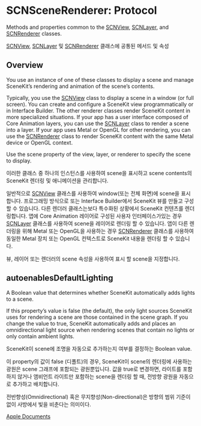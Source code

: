 # SCNSceneRenderer: Protocol
Methods and properties common to the [SCNView][1], [SCNLayer][2], and [SCNRenderer][3] classes.

[SCNView][1], [SCNLayer][2] 및 [SCNRenderer][3] 클래스에 공통된 메서드 및 속성

## Overview
You use an instance of one of these classes to display a scene and manage SceneKit’s rendering and animation of the scene’s contents.

Typically, you use the [SCNView][1] class to display a scene in a window (or full screen). You can create and configure a SceneKit view programmatically or in Interface Builder. The other renderer classes render SceneKit content in more specialized situations. If your app has a user interface composed of Core Animation layers, you can use the [SCNLayer][2] class to render a scene into a layer. If your app uses Metal or OpenGL for other rendering, you can use the [SCNRenderer][3] class to render SceneKit content with the same Metal device or OpenGL context.

Use the scene property of the view, layer, or renderer to specify the scene to display.

이러한 클래스 중 하나의 인스턴스를 사용하여 scene을 표시하고 scene contents의 SceneKit 렌더링 및 애니메이션을 관리합니다.

일반적으로 [SCNView][1] 클래스를 사용하여 window(또는 전체 화면)에 scene을 표시합니다. 프로그래밍 방식으로 또는 Interface Builder에서 SceneKit 뷰를 만들고 구성 할 수 있습니다. 다른 렌더러 클래스는보다 특수화된 상황에서 SceneKit 컨텐츠를 렌더링합니다. 앱에 Core Animation 레이어로 구성된 사용자 인터페이스가있는 경우 [SCNLayer][2] 클래스를 사용하여 scene을 레이어로 렌더링 할 수 있습니다. 앱이 다른 렌더링을 위해 Metal 또는 OpenGL을 사용하는 경우 [SCNRenderer][3] 클래스를 사용하여 동일한 Metal 장치 또는 OpenGL 컨텍스트로 SceneKit 내용을 렌더링 할 수 있습니다.

뷰, 레이어 또는 렌더러의 scene 속성을 사용하여 표시 할 scene을 지정합니다.

## autoenablesDefaultLighting
A Boolean value that determines whether SceneKit automatically adds lights to a scene.

If this property’s value is false (the default), the only light sources SceneKit uses for rendering a scene are those contained in the scene graph. If you change the value to true, SceneKit automatically adds and places an omnidirectional light source when rendering scenes that contain no lights or only contain ambient lights.

SceneKit이 scene에 조명을 자동으로 추가하는지 여부를 결정하는 Boolean value.

이 property의 값이 false (디폴트)의 경우, SceneKit이 scene의 렌더링에 사용하는 광원은 scene 그래프에 포함되는 광원뿐입니다. 값을 true로 변경하면, 라이트를 포함하지 않거나 앰비언트 라이트만 포함하는 scene을 렌더링 할 때, 전방향 광원을 자동으로 추가하고 배치합니다.

전반향성(Omnidirectional) 혹은 무지향성(Non-directional)은 방향의 범위 기준이 없이 사방에서 빛을 비춘다는 의미이다.

[Apple Documents][apple]



[1]: /01_iOS/SceneKit/SCNView.md
[2]: /01_iOS/SceneKit/SCNLayer.md
[3]: /01_iOS/SceneKit/SCNRenderer.md
[apple]: https://developer.apple.com/documentation/scenekit/scnscenerenderer
